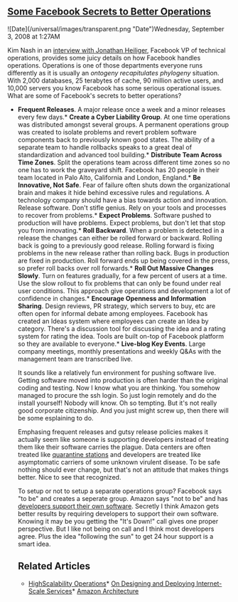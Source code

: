 ## [Some Facebook Secrets to Better Operations](/blog/2008/9/3/some-facebook-secrets-to-better-operations.html)

<div class="journal-entry-tag journal-entry-tag-post-title"><span class="posted-on">![Date](/universal/images/transparent.png "Date")Wednesday, September 3, 2008 at 1:27AM</span></div>

<div class="body">

Kim Nash in an [interview with Jonathan Heiliger](http://www.itworld.com/internet/54625/facebook-tech-infrastructure-needs-constant-care), Facebook VP of technical operations, provides some juicy details on how Facebook handles operations. Operations is one of those departments everyone runs differently as it is usually an _ontogeny recapitulates phylogeny_ situation. With 2,000 databases, 25 terabytes of cache, 90 million active users, and 10,000 servers you know Facebook has some serious operational issues. What are some of Facebook's secrets to better operations?

*   **Frequent Releases**. A major release once a week and a minor releases every few days.*   **Create a Cyber Liability Group**. At one time operations was distributed amongst several groups. A permanent operations group was created to isolate problems and revert problem software components back to previously known good states. The ability of a separate team to handle rollbacks speaks to a great deal of standardization and advanced tool building.*   **Distribute Team Across Time Zones**. Split the operations team across different time zones so no one has to work the graveyard shift. Facebook has 20 people in their team located in Palo Alto, California and London, England.*   **Be Innovative, Not Safe**. Fear of failure often shuts down the organizational brain and makes it hide behind excessive rules and regulations. A technology company should have a bias towards action and innovation. Release software. Don't stifle genius. Rely on your tools and processes to recover from problems.*   **Expect Problems**. Software pushed to production will have problems. Expect problems, but don't let that stop you from innovating.*   **Roll Backward**. When a problem is detected in a release the changes can either be rolled forward or backward. Rolling back is going to a previously good release. Rolling forward is fixing problems in the new release rather than rolling back. Bugs in production are fixed in production. Roll forward ends up being covered in the press, so prefer roll backs over roll forwards.*   **Roll Out Massive Changes Slowly**. Turn on features gradually, for a few percent of users at a time. Use the slow rollout to fix problems that can only be found under real user conditions. This approach give operations and development a lot of confidence in changes.*   **Encourage Openness and Information Sharing**. Design reviews, PR strategy, which servers to buy, etc are often open for informal debate among employees. Facebook has created an Ideas system where employees can create an Idea by category. There's a discussion tool for discussing the idea and a rating system for rating the idea. Tools are built on-top of Facebook platform so they are available to everyone.*   **Live-blog Key Events**. Large company meetings, monthly presentations and weekly Q&As with the management team are transcribed live.  

    It sounds like a relatively fun environment for pushing software live. Getting software moved into production is often harder than the original coding and testing. Now I know what you are thinking. You somehow managed to procure the ssh login. So just login remotely and do the install yourself! Nobody will know. Oh so tempting. But it's not really good corporate citizenship. And you just might screw up, then there will be some esplaining to do.  

    Emphasing frequent releases and gutsy release policies makes it actually seem like someone is supporting developers instead of treating them like their software carries the plague. Data centers are often treated like [quarantine stations](http://en.wikipedia.org/wiki/Quarantine_station) and developers are treated like asymptomatic carriers of some unknown virulent disease. To be safe nothing should ever change, but that's not an attitude that makes things better. Nice to see that recognized.  

    To setup or not to setup a separate operations group? Facebook says "to be" and creates a seperate group. Amazon says "not to be" and has [developers support their own software](http://highscalability.com/amazon-architecture). Secretly I think Amazon gets better results by requiring developers to support their own software. Knowing it may be you getting the "It's Down!" call gives one proper perspective. But I like not being on call and I think most developers agree. Plus the idea "following the sun" to get 24 hour support is a smart idea.  

    ## Related Articles

    *   [HighScalability Operations](/blog/category/operations)*   [On Designing and Deploying Internet-Scale Services](http://highscalability.com/paper-designing-and-deploying-internet-scale-services)*   [Amazon Architecture](http://highscalability.com/amazon-architecture)</div>